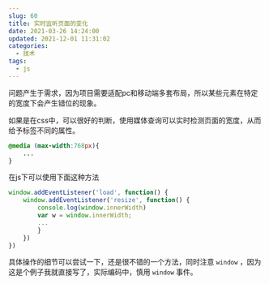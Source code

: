 ```yaml
---
slug: 60
title: 实时监听页面的变化
date: 2021-03-26 14:24:00
updated: 2021-12-01 11:31:02
categories: 
  - 技术
tags: 
  - js
---
```






问题产生于需求，因为项目需要适配pc和移动端多套布局，所以某些元素在特定的宽度下会产生错位的现象。

如果是在css中，可以很好的判断，使用媒体查询可以实时检测页面的宽度，从而给予标签不同的属性。

```css
@media (max-width:768px){
    ...
}
```
在js下可以使用下面这种方法

```js
window.addEventListener('load', function() {
    window.addEventListener('resize', function() {
        console.log(window.innerWidth)
        var w = window.innerWidth;
        ...
        }
    })
})
```

具体操作的细节可以尝试一下，还是很不错的一个方法，同时注意 `window` ，因为这是个例子我就直接写了，实际编码中，慎用 
 `window` 事件。